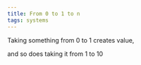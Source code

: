 ```yaml
---
title: From 0 to 1 to n
tags: systems 
---
```


Taking something from 0 to 1 creates value, 

and so does taking it from 1 to 10 
